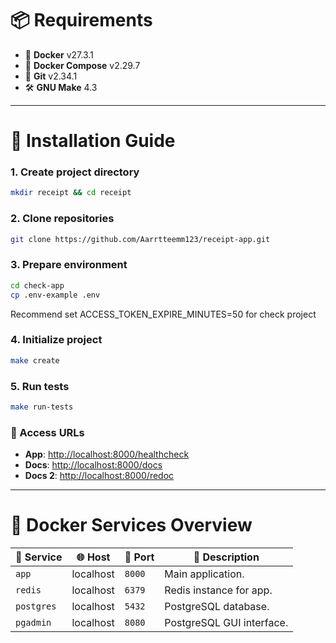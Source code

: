 # 📦 Requirements

* 🐳 **Docker** v27.3.1
* 🐙 **Docker Compose** v2.29.7
* 🔧 **Git** v2.34.1
* 🛠️ **GNU Make** 4.3

---

# 🚀 Installation Guide

### 1. Create project directory

```bash
mkdir receipt && cd receipt
```

### 2. Clone repositories

```bash
git clone https://github.com/Aarrtteemm123/receipt-app.git
```

### 3. Prepare environment

```bash
cd check-app
cp .env-example .env
```

Recommend set ACCESS_TOKEN_EXPIRE_MINUTES=50 for check project

### 4. Initialize project

```bash
make create
```

### 5. Run tests

```bash
make run-tests
```

### 🔐 Access URLs

* **App**: [http://localhost:8000/healthcheck](http://localhost:8000/healthcheck)
* **Docs**: [http://localhost:8000/docs](http://localhost:8000/docs)
* **Docs 2**: [http://localhost:8000/redoc](http://localhost:8000/redoc)

---

# 🐳 Docker Services Overview

| 🚢 **Service** | 🌐 **Host** | 📍 **Port** | 📝 **Description**        |
|----------------| ----------- | ----------- |---------------------------|
| `app`          | localhost   | `8000`      | Main application.         |
| `redis`        | localhost   | `6379`      | Redis instance for app.   |
| `postgres`     | localhost   | `5432`      | PostgreSQL database.      |
| `pgadmin`      | localhost   | `8080`      | PostgreSQL GUI interface. |
